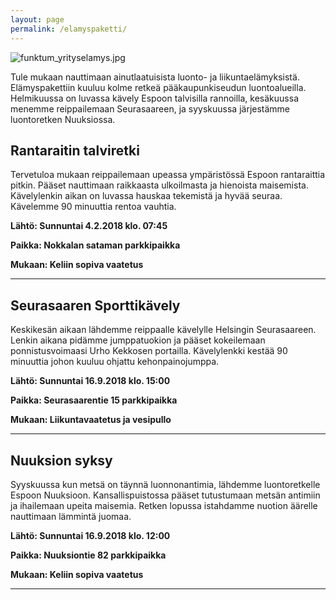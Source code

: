 ```yaml
---
layout: page
permalink: /elamyspaketti/
---
```

![funktum_yrityselamys.jpg]({{site.baseurl}}/media/funktum_yrityselamys.jpg)

Tule mukaan nauttimaan ainutlaatuisista luonto- ja liikuntaelämyksistä. Elämyspakettiin kuuluu kolme retkeä pääkaupunkiseudun luontoalueilla. Helmikuussa on luvassa kävely Espoon talvisilla rannoilla, kesäkuussa menemme reippailemaan Seurasaareen, ja syyskuussa järjestämme luontoretken Nuuksiossa.

## Rantaraitin talviretki

Tervetuloa mukaan reippailemaan upeassa ympäristössä Espoon rantaraittia pitkin. Pääset nauttimaan raikkaasta ulkoilmasta 
ja hienoista maisemista. Kävelylenkin aikan on luvassa hauskaa tekemistä ja hyvää seuraa. Kävelemme 90 minuuttia rentoa vauhtia.


**Lähtö: Sunnuntai 4.2.2018 klo. 07:45**

**Paikka: Nokkalan sataman parkkipaikka**

**Mukaan: Keliin sopiva vaatetus**

---

## Seurasaaren Sporttikävely

Keskikesän aikaan lähdemme reippaalle kävelylle Helsingin Seurasaareen. Lenkin aikana pidämme jumppatuokion ja pääset
kokeilemaan ponnistusvoimaasi Urho Kekkosen portailla. Kävelylenkki kestää 90 minuuttia johon kuuluu ohjattu kehonpainojumppa. 

**Lähtö: Sunnuntai 16.9.2018 klo. 15:00**

**Paikka: Seurasaarentie 15 parkkipaikka**

**Mukaan: Liikuntavaatetus ja vesipullo**

---

## Nuuksion syksy

Syyskuussa kun metsä on täynnä luonnonantimia, lähdemme luontoretkelle Espoon Nuuksioon. 
Kansallispuistossa pääset tutustumaan metsän antimiin ja ihailemaan upeita maisemia. 
Retken lopussa istahdamme nuotion äärelle nauttimaan lämmintä juomaa. 

**Lähtö: Sunnuntai 16.9.2018 klo. 12:00**

**Paikka: Nuuksiontie 82 parkkipaikka**

**Mukaan: Keliin sopiva vaatetus**

---
